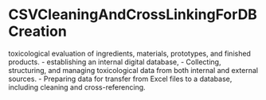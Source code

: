 # CSVCleaningAndCrossLinkingForDBCreation
 toxicological evaluation of ingredients, materials, prototypes, and finished products.  - establishing an internal digital database,  - Collecting, structuring, and managing toxicological data from both internal and external sources.  - Preparing data for transfer from Excel files to a database, including cleaning and cross-referencing.
